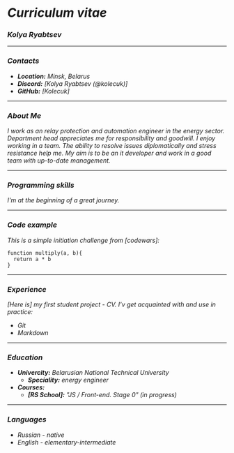 # ***Curriculum vitae***

### ***Kolya Ryabtsev***

---

### ***Contacts***
+ ***Location:*** *Minsk, Belarus*
+ ***Discord:*** *[Kolya Ryabtsev (@kolecuk)]*
+ ***GitHub:*** *[Kolecuk]*

---

### ***About Me***
*I work as an relay protection and automation engineer in the energy sector. Department head appreciates me for responsibility and goodwill. I enjoy working in a team. The ability to resolve issues diplomatically and stress resistance help me. My aim is to be an it developer and work in a good team with up-to-date management.*

---

### ***Programming skills***
*I'm at the beginning of a great journey.*

---

### ***Code example***
*This is a simple initiation challenge from [codewars]:*
```
function multiply(a, b){
  return a * b
}
```

---

### ***Experience***
*[Here is] my first student project - CV. I'v get acquainted with and use in practice:*
+ *Git*
+ *Markdown*

---

### ***Education***
+ ***Univercity:*** *Belarusian National Technical University*
	+ ***Speciality:*** *energy engineer*
+ ***Courses:***
	+ ***[RS School]:*** *"JS / Front-end. Stage 0" (in progress)*

---

### ***Languages***
+ *Russian - native*
+ *English - elementary-intermediate*